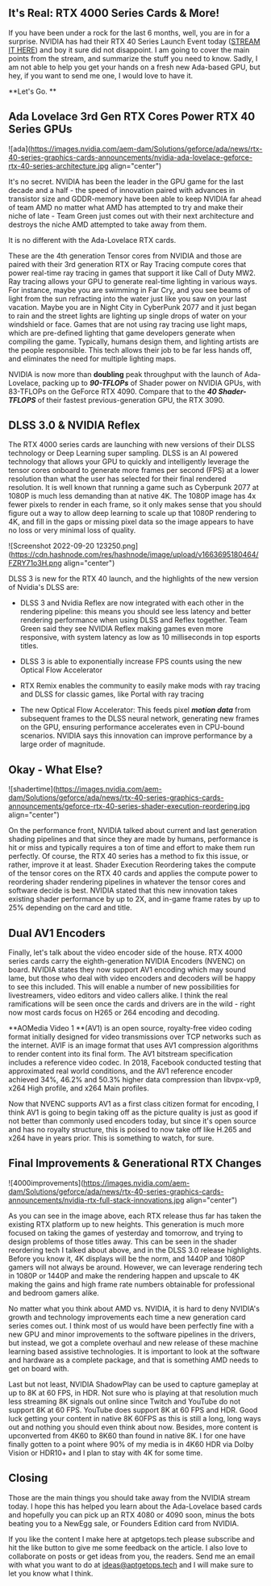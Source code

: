 ## It's Real: RTX 4000 Series Cards & More!

If you have been under a rock for the last 6 months, well, you are in for a surprise. NVIDIA has had their RTX 40 Series Launch Event today ([STREAM IT HERE](https://www.youtube.com/watch?v=D-Xt-btXqeo&ab_channel=RobeytechLive)) and boy it sure did not disappoint. I am going to cover the main points from the stream, and summarize the stuff you need to know. Sadly, I am not able to help you get your hands on a fresh new Ada-based GPU, but hey,  if you want to send me one, I would love to have it. 

**Let's Go. **
## Ada Lovelace 3rd Gen RTX Cores Power RTX 40 Series GPUs

![ada](https://images.nvidia.com/aem-dam/Solutions/geforce/ada/news/rtx-40-series-graphics-cards-announcements/nvidia-ada-lovelace-geforce-rtx-40-series-architecture.jpg align="center")


It's no secret. NVIDIA has been the leader in the GPU game for the last decade and a half - the speed of innovation paired with advances in transistor size and GDDR-memory have been able to keep NVIDIA far ahead of team AMD no matter what AMD has attempted to try and make their niche of late - Team Green just comes out with their next architecture and destroys the niche AMD attempted to take away from them.

It is no different with the Ada-Lovelace RTX cards. 

These are the 4th generation Tensor cores from NVIDIA and those are paired with their 3rd generation RTX or Ray Tracing compute cores that power real-time ray tracing in games that support it like Call of Duty MW2. Ray tracing allows your GPU to generate real-time lighting in various ways. For instance, maybe you are swimming in Far Cry, and you see beams of light from the sun refracting into the water just like you saw on your last vacation. Maybe you are in Night City in CyberPunk 2077 and it just began to rain and the street lights are lighting up single drops of water on your windshield or face. Games that are not using ray tracing use light maps, which are pre-defined lighting that game developers generate when compiling the game. Typically, humans design them, and lighting artists are the people responsible. This tech allows their job to be far less hands off, and eliminates the need for multiple lighting maps. 

NVIDIA is now more than **doubling** peak throughput with the launch of Ada-Lovelace, packing up to ***90-TFLOPs*** of Shader power on NVIDIA GPUs, with 83-TFLOPs on the GeForce RTX 4090. Compare that to the ***40 Shader-TFLOPS*** of their fastest previous-generation GPU, the RTX 3090.

## DLSS 3.0 & NVIDIA Reflex

The RTX 4000 series cards are launching with new versions of their DLSS technology or Deep Learning super sampling. DLSS is an AI powered technology that allows your GPU to quickly and intelligently leverage the tensor cores onboard to generate more frames per second (FPS) at a lower resolution than what the user has selected for their final rendered resolution. It is well known that running a game such as Cyberpunk 2077 at 1080P is much less demanding than at native 4K. The 1080P image has 4x fewer pixels to render in each frame, so it only makes sense that you should figure out a way to allow deep learning to scale up that 1080P rendering to 4K, and fill in the gaps or missing pixel data so the image appears to have no loss or very minimal loss of quality. 

![Screenshot 2022-09-20 123250.png](https://cdn.hashnode.com/res/hashnode/image/upload/v1663695180464/FZRY71o3H.png align="center")

DLSS 3 is new for the RTX 40 launch, and the highlights of the new version of Nvidia's DLSS are:

- DLSS 3 and Nvidia Reflex are now integrated with each other in the rendering pipeline: this means you should see less latency and better rendering performance when using DLSS and Reflex together. Team Green said they see NVIDIA Reflex making games even more responsive, with system latency as low as 10 milliseconds in top esports titles. 

- DLSS 3 is able to exponentially increase FPS counts using the new Optical Flow Accelerator

- RTX Remix enables the community to easily make mods with ray tracing and DLSS for classic games, like Portal with ray tracing

- The new Optical Flow Accelerator: This feeds pixel ***motion data*** from subsequent frames to the DLSS neural network, generating new frames on the GPU, ensuring performance accelerates even in CPU-bound scenarios. NVIDIA says this innovation can improve performance by a large order of magnitude.

## Okay - What Else?

![shadertime](https://images.nvidia.com/aem-dam/Solutions/geforce/ada/news/rtx-40-series-graphics-cards-announcements/geforce-rtx-40-series-shader-execution-reordering.jpg align="center")

On the performance front, NVIDIA talked about current and last generation shading pipelines and that since they are made by humans, performance is hit or miss and typically requires a ton of time and effort to make them run perfectly. Of course, the RTX 40 series has a method to fix this issue, or rather, improve it at least. Shader Execution Reordering takes the compute of the tensor cores on the RTX 40 cards and applies the compute power to reordering shader rendering pipelines in whatever the tensor cores and software decide is best. NVIDIA stated that this new innovation takes existing shader performance by up to 2X, and in-game frame rates by up to 25% depending on the card and title.

## Dual AV1 Encoders

Finally, let's talk about the video encoder side of the house. RTX 4000 series cards carry the eighth-generation NVIDIA Encoders (NVENC) on board. NVIDIA states they now support AV1 encoding which may sound lame, but those who deal with video encoders and decoders will be happy to see this included. This will enable a number of new possibilities for livestreamers, video editors and video callers alike. I think the real ramifications will be seen once the cards and drivers are in the wild - right now most cards focus on H265 or 264 encoding and decoding. 

**AOMedia Video 1 **(AV1) is an open source, royalty-free video coding format initially designed for video transmissions over TCP networks such as the internet. AVIF is an image format that uses AV1 compression algorithms to render content into its final form. The AV1 bitstream specification includes a reference video codec. In 2018, Facebook conducted testing that approximated real world conditions, and the AV1 reference encoder achieved 34%, 46.2% and 50.3% higher data compression than libvpx-vp9, x264 High profile, and x264 Main profiles. 

Now that NVENC supports AV1 as a first class citizen format for encoding, I think AV1 is going to begin taking off as the picture quality is just as good if not better than commonly used encoders today, but since it's open source and has no royalty structure, this is poised to now take off like H.265 and x264 have in years prior. This is something to watch, for sure.

## Final Improvements & Generational RTX Changes

![4000improvements](https://images.nvidia.com/aem-dam/Solutions/geforce/ada/news/rtx-40-series-graphics-cards-announcements/nvidia-rtx-full-stack-innovations.jpg align="center")

As you can see in the image above, each RTX release thus far has taken the existing RTX platform up to new heights. This generation is much more focused on taking the games of yesterday and tomorrow, and trying to design problems of those titles away. This can be seen in the shader reordering tech I talked about above, and in the DLSS 3.0 release highlights. Before you know it, 4K displays will be the norm, and 1440P and 1080P gamers will not always be around. However, we can leverage rendering tech in 1080P or 1440P and make the rendering happen and upscale to 4K making the gains and high frame rate numbers obtainable for professional and bedroom gamers alike.

No matter what you think about AMD vs. NVIDIA, it is hard to deny NVIDIA's growth and technology improvements each time a new generation card series comes out. I think most of us would have been perfectly fine with a new GPU and minor improvements to the software pipelines in the drivers, but instead, we got a complete overhaul and new release of these machine learning based assistive technologies.  It is important to look at the software and hardware as a complete package, and that is something AMD needs to get on board with. 

Last but not least, NVIDIA ShadowPlay can be used to capture gameplay at up to 8K at 60 FPS, in HDR. Not sure who is playing at that resolution much less streaming 8K signals out online since Twitch and YouTube do not support 8K at 60 FPS. YouTube does support 8K at 60 FPS and HDR. Good luck getting your content in native 8K 60FPS as this is still a long, long ways out and nothing you should even think about now. Besides, more content is upconverted from 4K60 to 8K60 than found in native 8K. I for one have finally gotten to a point where 90% of my media is in 4K60 HDR via Dolby Vision or HDR10+ and I plan to stay with 4K for some time. 

## Closing

Those are the main things you should take away from the NVIDIA stream today. I hope this has helped you learn about the Ada-Lovelace based cards and hopefully you can pick up an RTX 4080 or 4090 soon, minus the bots beating you to a NewEgg sale, or Founders Edition card from NVIDIA. 

If you like the content I make here at aptgetops.tech please subscribe and hit the like button to give me some feedback on the article. I also love to collaborate on posts or get ideas from you, the readers. Send me an email with what you want to do at [ideas@aptgetops.tech](mailto:ideas@aptgetops.tech) and I will make sure to let you know what I think. 
